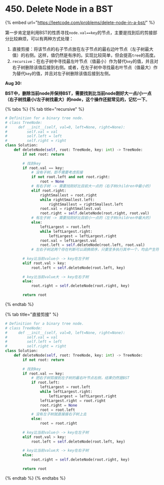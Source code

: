 # 450. Delete Node in a BST

{% embed url="https://leetcode.com/problems/delete-node-in-a-bst/" %}

第一步肯定是利用BST的性质寻找`node.val==key`的节点，主要是找到后的剪接部分比较麻烦，可以有两种方式处理：

1. 直接剪接：将该节点的右子节点放在左子节点的最右边叶节点（左子树最大值）的右侧。这样，值仍然是有序的。实现比较简单，但会提高`tree`的高度。
2. `recursive`：在右子树中寻找最左叶节点（值最小）作为替代`key`的值，并且对右子树删除该值后接到右侧。或者，在左子树中寻找最右叶节点（值最大）作为替代`key`的值，并且对左子树删除该值后接到左侧。

**Aug 30:** 

**BST中，删除当前node并保持BST，需要找到比当前node刚好大一点/小一点（右子树找最小/左子树找最大）的node，这个操作还挺常见的，记忆一下**。

{% tabs %}
{% tab title="recursive" %}
```python
# Definition for a binary tree node.
# class TreeNode:
#     def __init__(self, val=0, left=None, right=None):
#         self.val = val
#         self.left = left
#         self.right = right
class Solution:
    def deleteNode(self, root: TreeNode, key: int) -> TreeNode:
        if not root: return
        
        # 找到key
        if root.val == key:
            # 没有子树，即不需要考虑剪接
            if not root.left and not root.right: 
                root = None
            # 有右子树 -> 需要找刚好比目前大一点的（右子树children中最小的）
            elif root.right:
                rightSmallest = root.right
                while rightSmallest.left:
                    rightSmallest = rightSmallest.left
                root.val = rightSmallest.val
                root.right = self.deleteNode(root.right, root.val)
            # 有左子树 -> 需要找刚好比目前小一点的（左子树children中最大的）
            else:
                leftLargest = root.left
                while leftLargest.right:
                    leftLargest = leftLargest.right
                root.val = leftLargest.val
                root.left = self.deleteNode(root.left, root.val)
            # 左右子树这两个存在判断可以调换顺序，只要至多执行其中一个，均会产生符合要求的解。
                
        # key比当前value小 -> key在左子树
        elif root.val > key:
            root.left = self.deleteNode(root.left, key)
        
        # key比当前value大 -> key在右子树
        else:
            root.right = self.deleteNode(root.right, key)
            
        return root
```
{% endtab %}

{% tab title="直接剪接" %}
```python
# Definition for a binary tree node.
# class TreeNode:
#     def __init__(self, val=0, left=None, right=None):
#         self.val = val
#         self.left = left
#         self.right = right
class Solution:
    def deleteNode(self, root: TreeNode, key: int) -> TreeNode:
        if not root: return
        
        # 找到key
        if root.val == key:
            # 把右子树剪接到左子树的最右叶节点右侧，结果仍然是BST
            if root.left:
                leftLargest = root.left
                while leftLargest.right:
                    leftLargest = leftLargest.right
                leftLargest.right = root.right
                root.right = None
                root = root.left
            # 没有左子树就直接接右子树上去
            else:
                root = root.right
                
        # key比当前value小 -> key在左子树
        elif root.val > key:
            root.left = self.deleteNode(root.left, key)
        
        # key比当前value大 -> key在右子树
        else:
            root.right = self.deleteNode(root.right, key)
            
        return root
```
{% endtab %}
{% endtabs %}

